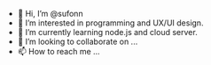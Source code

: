 - 👋 Hi, I’m @sufonn
- 👀 I’m interested in programming and UX/UI design.
- 🌱 I’m currently learning node.js and cloud server.
- 💞️ I’m looking to collaborate on ...
- 📫 How to reach me ...

<!---
sufonn/sufonn is a ✨ special ✨ repository because its `README.md` (this file) appears on your GitHub profile.
You can click the Preview link to take a look at your changes.
--->
